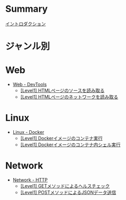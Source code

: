 # Summary

[イントロダクション](introduction.md)

# ジャンル別

# Web
- [Web - DevTools](./web_devtools.md)
  - [[Level1] HTMLページのソースを読み取る](./web_devtools_q1.md)
  - [[Level1] HTMLページのネットワークを読み取る](./web_devtools_q2.md)

# Linux
- [Linux - Docker](./linux_docker.md)
  - [[Level1] Dockerイメージのコンテナ実行](./linux_docker_q1.md)
  - [[Level1] Dockerイメージのコンテナ内シェル実行](./linux_docker_q2.md)

# Network
- [Network - HTTP](./network_http.md)
  - [[Level1] GETメソッドによるヘルスチェック](./network_http_q1.md)
  - [[Level1] POSTメソッドによるJSONデータ送信](./network_http_q2.md)
